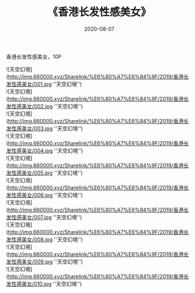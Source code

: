 ﻿---
layout: post
title:  《香港长发性感美女》
date:   2020-08-07
img: http://img.660000.xyz/Sharelink/%E6%80%A7%E6%84%9F/2019/香港长发性感美女/000.jpg
categories: [美女, 性感, 泳衣]
---

香港长发性感美女，10P

![天空幻境](http://img.660000.xyz/Sharelink/%E6%80%A7%E6%84%9F/2019/香港长发性感美女/001.jpg ''天空幻境'') <br>
![天空幻境](http://img.660000.xyz/Sharelink/%E6%80%A7%E6%84%9F/2019/香港长发性感美女/002.jpg ''天空幻境'') <br>
![天空幻境](http://img.660000.xyz/Sharelink/%E6%80%A7%E6%84%9F/2019/香港长发性感美女/003.jpg ''天空幻境'') <br>
![天空幻境](http://img.660000.xyz/Sharelink/%E6%80%A7%E6%84%9F/2019/香港长发性感美女/004.jpg ''天空幻境'') <br>
![天空幻境](http://img.660000.xyz/Sharelink/%E6%80%A7%E6%84%9F/2019/香港长发性感美女/005.jpg ''天空幻境'') <br>
![天空幻境](http://img.660000.xyz/Sharelink/%E6%80%A7%E6%84%9F/2019/香港长发性感美女/006.jpg ''天空幻境'') <br>
![天空幻境](http://img.660000.xyz/Sharelink/%E6%80%A7%E6%84%9F/2019/香港长发性感美女/007.jpg ''天空幻境'') <br>
![天空幻境](http://img.660000.xyz/Sharelink/%E6%80%A7%E6%84%9F/2019/香港长发性感美女/008.jpg ''天空幻境'') <br>
![天空幻境](http://img.660000.xyz/Sharelink/%E6%80%A7%E6%84%9F/2019/香港长发性感美女/009.jpg ''天空幻境'') <br>
![天空幻境](http://img.660000.xyz/Sharelink/%E6%80%A7%E6%84%9F/2019/香港长发性感美女/010.jpg ''天空幻境'') <br>

